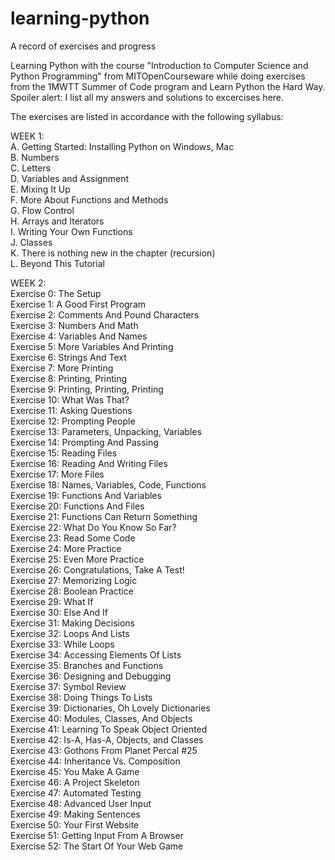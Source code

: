 # learning-python
A record of exercises and progress

Learning Python with the course "Introduction to Computer Science and Python Programming" from MITOpenCourseware while doing exercises
from the 1MWTT Summer of Code program and Learn Python the Hard Way. Spoiler alert: I list all my answers and solutions to excercises here.

The exercises are listed in accordance with the following syllabus:

WEEK 1:  
A. Getting Started: Installing Python on Windows, Mac  
B. Numbers  
C. Letters  
D. Variables and Assignment  
E. Mixing It Up  
F. More About Functions and Methods  
G. Flow Control  
H. Arrays and Iterators  
I. Writing Your Own Functions  
J. Classes  
K. There is nothing new in the chapter (recursion)  
L. Beyond This Tutorial  

WEEK 2:  
Exercise 0: The Setup  
Exercise 1: A Good First Program  
Exercise 2: Comments And Pound Characters  
Exercise 3: Numbers And Math  
Exercise 4: Variables And Names  
Exercise 5: More Variables And Printing  
Exercise 6: Strings And Text  
Exercise 7: More Printing  
Exercise 8: Printing, Printing  
Exercise 9: Printing, Printing, Printing  
Exercise 10: What Was That?  
Exercise 11: Asking Questions  
Exercise 12: Prompting People  
Exercise 13: Parameters, Unpacking, Variables  
Exercise 14: Prompting And Passing  
Exercise 15: Reading Files  
Exercise 16: Reading And Writing Files  
Exercise 17: More Files  
Exercise 18: Names, Variables, Code, Functions  
Exercise 19: Functions And Variables  
Exercise 20: Functions And Files  
Exercise 21: Functions Can Return Something  
Exercise 22: What Do You Know So Far?  
Exercise 23: Read Some Code  
Exercise 24: More Practice  
Exercise 25: Even More Practice  
Exercise 26: Congratulations, Take A Test!  
Exercise 27: Memorizing Logic  
Exercise 28: Boolean Practice  
Exercise 29: What If  
Exercise 30: Else And If  
Exercise 31: Making Decisions  
Exercise 32: Loops And Lists  
Exercise 33: While Loops  
Exercise 34: Accessing Elements Of Lists  
Exercise 35: Branches and Functions  
Exercise 36: Designing and Debugging  
Exercise 37: Symbol Review  
Exercise 38: Doing Things To Lists  
Exercise 39: Dictionaries, Oh Lovely Dictionaries  
Exercise 40: Modules, Classes, And Objects  
Exercise 41: Learning To Speak Object Oriented  
Exercise 42: Is-A, Has-A, Objects, and Classes  
Exercise 43: Gothons From Planet Percal #25  
Exercise 44: Inheritance Vs. Composition  
Exercise 45: You Make A Game  
Exercise 46: A Project Skeleton  
Exercise 47: Automated Testing  
Exercise 48: Advanced User Input  
Exercise 49: Making Sentences  
Exercise 50: Your First Website  
Exercise 51: Getting Input From A Browser  
Exercise 52: The Start Of Your Web Game  
